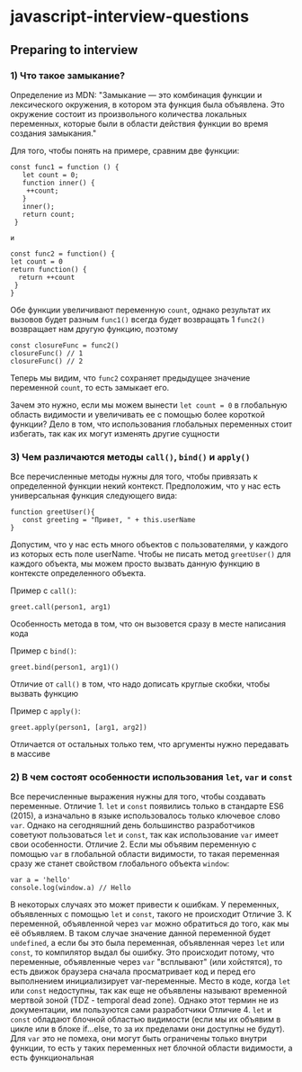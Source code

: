 # javascript-interview-questions
## Preparing to interview

### 1) Что такое замыкание?

   Определение из MDN: "Замыкание — это комбинация функции и лексического окружения, в котором эта функция была объявлена. Это окружение состоит из произвольного количества локальных переменных, которые были в области действия функции во время создания замыкания."

   Для того, чтобы понять на примере, сравним две функции:
  ```
const func1 = function () {
     let count = 0;
     function inner() {
      ++count;
     }
     inner();
     return count;
   }

и

const func2 = function() {
  let count = 0
  return function() {
    return ++count
   }
}
```
Обе функции увеличивают переменную `count`, однако результат их вызовов будет разным 
`func1()` всегда будет возвращать 1
`func2()` возвращает нам другую функцию, поэтому
```
const closureFunc = func2()
closureFunc() // 1
closureFunc() // 2
```
Теперь мы видим, что `func2` сохраняет предыдущее значение переменной `count`, то есть замыкает его.

Зачем это нужно, если мы можем вынести `let count = 0` в глобальную область видимости и увеличивать ее с помощью более короткой функции? Дело в том, что использования глобальных переменных стоит избегать, так как их могут изменять другие сущности 

### 3) Чем различаются методы `call()`, `bind()` и `apply()`

Все перечисленные методы нужны для того, чтобы привязать к определенной функции некий контекст. Предположим, что у нас есть универсальная функция следующего вида:

```
function greetUser(){
   const greeting = "Привет, " + this.userName
}
```
Допустим, что у нас есть много объектов с пользователями, у каждого из которых есть поле userName. Чтобы не писать метод `greetUser()` для каждого объекта, мы можем просто вызвать данную функцию в контексте определенного объекта.

Пример с `call()`:

`greet.call(person1, arg1)`

 Особенность метода в том, что он вызовется сразу в месте написания кода

 Пример с `bind()`:

`greet.bind(person1, arg1)()`

Отличие от `call()` в том, что надо дописать круглые скобки, чтобы вызвать функцию

Пример с `apply()`:

`greet.apply(person1, [arg1, arg2])`

Отличается от остальных только тем, что аргументы нужно передавать в массиве

### 2) В чем состоят особенности использования `let`, `var` и `const`
Все перечисленные выражения нужны для того, чтобы создавать переменные.
Отличие 1. `let` и `const` появились только в стандарте ES6 (2015), а изначально в языке использовалось только ключевое слово `var`. Однако на сегодняшний день большинство разработчиков советуют пользоваться `let` и `const`, так как использование `var` имеет свои особенности.
Отличие 2. Если мы объявим переменную с помощью `var` в глобальной области видимости, то такая переменная сразу же станет свойством глобального объекта `window`:
```
var a = 'hello'
console.log(window.a) // Hello
```
 В некоторых случаях это может привести к ошибкам. У переменных, объявленных с помощью `let` и `const`, такого не происходит
Отличие 3. К переменной, объявленной через `var` можно обратиться до того, как мы её объявляем. В таком случае значение данной переменной будет `undefined`, а если бы это была переменная, объявленная через `let` или `const`, то компилятор выдал бы ошибку. Это происходит потому, что переменные, объявленные через `var` "всплывают" (или хойстятся), то есть движок браузера сначала просматривает код и перед его выполнением инициализирует var-переменные. Место в коде, когда `let` или `const` недоступны, так как еще не объявлены называют временной мертвой зоной (TDZ - temporal dead zone). Однако этот термин не из документации, им пользуются сами разработчики
Отличие 4. `let` и `const` обладают блочной областью видимости (если мы их объявим в цикле или в блоке if...else, то за их пределами они доступны не будут). Для `var` это не помеха, они могут быть ограничены только внутри функции, то есть у таких переменных нет блочной области видимости, а есть функциональная

